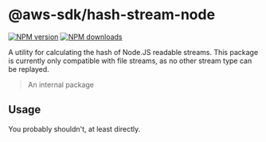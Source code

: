 # @aws-sdk/hash-stream-node

[![NPM version](https://img.shields.io/npm/v/@aws-sdk/hash-stream-node/latest.svg)](https://www.npmjs.com/package/@aws-sdk/hash-stream-node)
[![NPM downloads](https://img.shields.io/npm/dm/@aws-sdk/hash-stream-node.svg)](https://www.npmjs.com/package/@aws-sdk/hash-stream-node)

A utility for calculating the hash of Node.JS readable streams. This package is
currently only compatible with file streams, as no other stream type can be
replayed.

> An internal package

## Usage

You probably shouldn't, at least directly.
